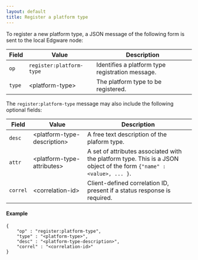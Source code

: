```yaml
---
layout: default
title: Register a platform type
---
```


To register a new platform type, a JSON message of the following form is sent to the local Edgware node:

| Field  | Value                    | Description |
| ------ | ------------------------ | ----------- | 
| `op`   | `register:platform-type` | Identifies a platform type registration message. |
| `type` | \<platform-type>         | The platform type to be registered. |

The `register:platform-type` message may also include the following optional fields:

| Field    | Value                        | Description |
| -------- | ---------------------------- | ----------- | 
| `desc`   | \<platform-type-description> |  A free text description of the plaform type. |
| `attr`   | \<platform-type-attributes>  |  A set of attributes associated with the platform type. This is a JSON object of the form `{"name" : <value>, ... }`. |
| `correl` | \<correlation-id>            |  Client-defined correlation ID, present if a status response is required. |

#### Example   

	{
		"op" : "register:platform-type",
		"type" : "<platform-type>", 
		"desc" : "<platform-type-description>",
		"correl" : "<correlation-id>"  
	}
    
